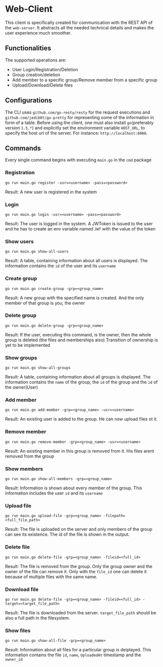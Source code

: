 # Web-Client

This client is specifically created for communication with the REST API of the `web-server`. It abstracts all
the needed technical details and makes the user experience much smoother.

## Functionalities
The supported operations are:
* User Login/Registration/Deletion
* Group creation/deletion
* Add member to a specific group/Remove member from a specific group
* Upload/Download/Delete files

## Configurations
The CLI uses `github.com/go-resty/resty` for the request executions and `github.com/jedib0t/go-pretty` for
representing some of the information in form of a table.
Before using the client, one must also install `go`(preferably version `1.5.*`) and explicitly set the environment variable `HOST_URL`, to specify the host url 
of the server. For instance: `http://localhost:8080`.

## Commands
Every single command begins with executing `main.go` in the `cmd` package

### Registration
```Golang
go run main.go register -usr=<username> -pass=<password>
```
Result: A new user is registered in the system

### Login
```Golang
go run main.go login -usr=<username> -pass=<password>
```
Result: The user is logged in the system. A JWToken is issued to the user 
and he has to create an env variable named `JWT` with the value of the token

### Show users
```Golang
go run main.go show-all-users
```
Result: A table, containing information about all users is displayed. The information contains the `id` of the user and its `username`
### Create group
```Golang
go run main.go create-group -grp=<group_name>
```
Result: A new group with the specified name is created. And the only member of that group is you, the owner

### Delete group
```Golang
go run main.go delete-group -grp=<group_name>
```
Result: If the user, executing this command, is the owner, then the whole group is deleted (the files and memberships also)
Transition of ownership is yet to be implemented

### Show groups
```Golang
go run main.go show-all-groups
```
Result: A table, containing information about all groups is displayed. The information contains the `name` of the group,
the `id` of the group and the `id` of the owner(User)

### Add member
```Golang
go run main.go add-member -grp=<group_name> -usr=<username>
```
Result: An existing user is added to the group. He can now upload files ot it.

### Remove member
```Golang
go run main.go remove-member -grp=<group_name> -usr=<username>
```
Result: An existing member in this group is removed from it. His files arent removed from the group

### Show members
```Golang
go run main.go show-all-members -grp=<group_name>
```
Result: Information is shown about every member of the group. This information includes the user `id` and its `username`

### Upload file
```Golang
go run main.go upload-file -grp=<group_name> -filepath=<full_file_path>
```
Result: The file is uploaded on the server and only members of the group can see its existence. The id of the file is shown in the output.

### Delete file
```Golang
go run main.go delete-file -grp=<group_name> -fileid=<full_id>
```
Result: The file is removed from the group. Only the group owner and the owner of the file can remove it. Only with the `file_id` one can delete it because of multiple files with the same name.

### Download file
```Golang
go run main.go delete-file -grp=<group_name> -fileid=<full_id> -target=<target_file_path>
```
Result: The file is downloaded from the server. `target_file_path` should be also a full path in the filesystem.

### Show files
```Golang
go run main.go show-all-file -grp=<group_name>
```
Result: Information about all files for a particular group is deiplayed. This information contains the file `id`, `name`, `UploadedAt` timestamp and the `owner_id`



